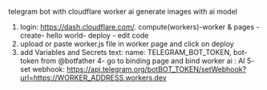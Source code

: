 telegram bot with cloudflare worker ai generate images with ai model 
1. login: https://dash.cloudflare.com/. compute(workers)-worker & pages - create- hello world- deploy - edit code
2. upload or paste worker.js file in worker page and click on deploy
3. add Variables and Secrets text: name: TELEGRAM_BOT_TOKEN, bot-token from @botfather
4- go to binding page and bind worker ai : AI
5- set webhook: https://api.telegram.org/botBOT_TOKEN/setWebhook?url=https://WORKER_ADDRESS.workers.dev


